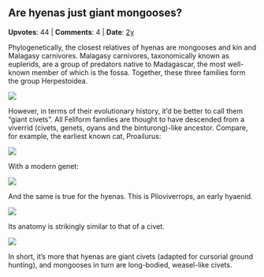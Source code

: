 ## Are hyenas just giant mongooses?
    
**Upvotes**: 44 | **Comments**: 4 | **Date**: [2y](https://www.quora.com/Are-hyenas-just-giant-mongooses/answer/Gary-Meaney)

Phylogenetically, the closest relatives of hyenas are mongooses and kin and Malagasy carnivores. Malagasy carnivores, taxonomically known as euplerids, are a group of predators native to Madagascar, the most well-known member of which is the fossa. Together, these three families form the group Herpestoidea.

![](https://qph.fs.quoracdn.net/main-qimg-ae5489ef5324bbefb82f0815b08b7a3d)

However, in terms of their evolutionary history, it’d be better to call them “giant civets”. All Feliform families are thought to have descended from a viverrid (civets, genets, oyans and the binturong)-like ancestor. Compare, for example, the earliest known cat, Proailurus:

![](https://qph.fs.quoracdn.net/main-qimg-8c1a27ff2a9619b56ce828f693e2e572-pjlq)

With a modern genet:

![](https://qph.fs.quoracdn.net/main-qimg-8b554493780f653373ee7d28fedd78b1-lq)

And the same is true for the hyenas. This is Plioviverrops, an early hyaenid.

![](https://qph.fs.quoracdn.net/main-qimg-fde497af7a19dba639ee8c267a6c143f-pjlq)

Its anatomy is strikingly similar to that of a civet.

![](https://qph.fs.quoracdn.net/main-qimg-2a1847ba7b3401ca55ec4480471cb5ba-lq)

In short, it’s more that hyenas are giant civets (adapted for cursorial ground hunting), and mongooses in turn are long-bodied, weasel-like civets.

